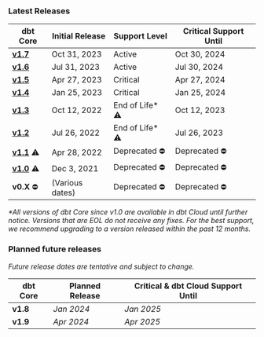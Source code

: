 ### Latest Releases

| dbt Core                                                   | Initial Release | Support Level | Critical Support Until  | 
|------------------------------------------------------------|-----------------|----------------|-------------------------|
| [**v1.7**](/guides/migration/versions/upgrading-to-v1.7)   | Oct 31, 2023    | Active         | Oct 30, 2024            |
| [**v1.6**](/guides/migration/versions/upgrading-to-v1.6)   | Jul 31, 2023    | Active         | Jul 30, 2024            |
| [**v1.5**](/guides/migration/versions/upgrading-to-v1.5)   | Apr 27, 2023    | Critical       | Apr 27, 2024            | 
| [**v1.4**](/guides/migration/versions/upgrading-to-v1.4)   | Jan 25, 2023    | Critical       | Jan 25, 2024            | 
| [**v1.3**](/guides/migration/versions/upgrading-to-v1.3)   | Oct 12, 2022    | End of Life* ⚠️ | Oct 12, 2023            | 
| [**v1.2**](/guides/migration/versions/upgrading-to-v1.2)   | Jul 26, 2022    | End of Life* ⚠️ | Jul 26, 2023            |
| [**v1.1**](/guides/migration/versions/upgrading-to-v1.1) ⚠️ | Apr 28, 2022    | Deprecated ⛔️  | Deprecated ⛔️            | 
| [**v1.0**](/guides/migration/versions/upgrading-to-v1.0) ⚠️ | Dec 3, 2021     | Deprecated ⛔️  | Deprecated ⛔️           | 
|  **v0.X** ⛔️                                               | (Various dates) | Deprecated ⛔️  | Deprecated ⛔️            | 
_*All versions of dbt Core since v1.0 are available in dbt Cloud until further notice. Versions that are EOL do not receive any fixes. For the best support, we recommend upgrading to a version released within the past 12 months._
### Planned future releases

_Future release dates are tentative and subject to change._

| dbt Core | Planned Release | Critical & dbt Cloud Support Until  |
|----------|-----------------|-------------------------------------|
| **v1.8** | _Jan 2024_      | _Jan 2025_                          |
| **v1.9** | _Apr 2024_      | _Apr 2025_                          |
